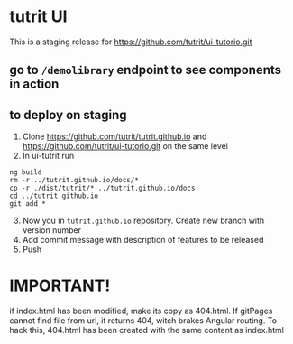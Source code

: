 # tutrit UI
This is a staging release for https://github.com/tutrit/ui-tutorio.git
## go to `/demolibrary` endpoint to see components in action
## to deploy on staging 
1. Clone https://github.com/tutrit/tutrit.github.io and https://github.com/tutrit/ui-tutorio.git on the same level
2. In ui-tutrit run 
```
ng build
rm -r ../tutrit.github.io/docs/*
cp -r ./dist/tutrit/* ../tutrit.github.io/docs
cd ../tutrit.github.io
git add *
```
3. Now you in `tutrit.github.io` repository. Create new branch with version number
4. Add commit message with description of features to be released
5. Push

# IMPORTANT!
if index.html has been modified, make its copy as 404.html.
If gitPages cannot find file from url, it returns 404, witch brakes Angular routing.
To hack this, 404.html has been created with the same content as index.html
